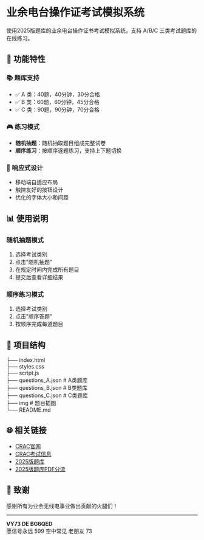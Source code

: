# 业余电台操作证考试模拟系统

使用2025版题库的业余电台操作证书考试模拟系统，支持 A/B/C 三类考试题库的在线练习。

## 🌟 功能特性

### 📚 题库支持
- ✅ A 类：40题，40分钟，30分合格
- ✅ B 类：60题，60分钟，45分合格  
- ✅ C 类：90题，90分钟，70分合格

### 🎮 练习模式
- **随机抽题**：随机抽取题目组成完整试卷
- **顺序练习**：按顺序逐题练习，支持上下题切换

### 📱 响应式设计
- 移动端自适应布局
- 触控友好的按钮设计
- 优化的字体大小和间距

## 📊 使用说明

### 随机抽题模式
1. 选择考试类别
2. 点击"随机抽题"
3. 在规定时间内完成所有题目
4. 提交后查看详细结果

### 顺序练习模式
1. 选择考试类别
2. 点击"顺序答题"
3. 按顺序完成每道题目

## 📁 项目结构

├── index.html  
├── styles.css  
├── script.js  
├── questions_A.json    # A类题库  
├── questions_B.json    # B类题库  
├── questions_C.json    # C类题库  
├── img                 # 题目插图    
└── README.md  

## 🌐 相关链接

- [CRAC官网](http://www.crac.org.cn)
- [CRAC考试信息](http://82.157.138.16:8091/CRAC/crac/pages/list_examMsg.html)
- [2025版题库](http://www.crac.org.cn/News/Detail?ID=5f42557b067b4fac9cd74184b19a70e8)
- [2025版题库PDF分流](https://pan.bg6qed.com/业余电台操作证书考试题库（2025年版）)

## 🤝 致谢

感谢所有为业余无线电事业做出贡献的火腿们！

---

**VY73 DE BG6QED**  
愿信号永远 599
空中常见 老朋友 73
